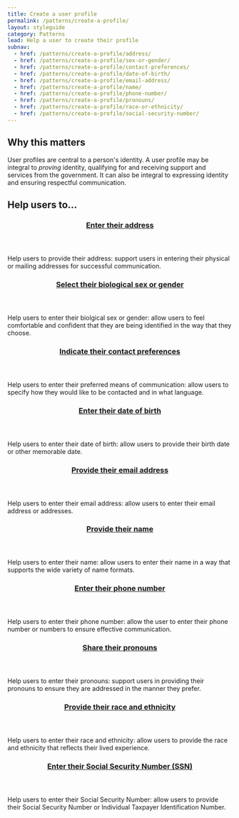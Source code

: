 ```yaml
---
title: Create a user profile
permalink: /patterns/create-a-profile/
layout: styleguide
category: Patterns
lead: Help a user to create their profile
subnav:
  - href: /patterns/create-a-profile/address/
  - href: /patterns/create-a-profile/sex-or-gender/
  - href: /patterns/create-a-profile/contact-preferences/
  - href: /patterns/create-a-profile/date-of-birth/
  - href: /patterns/create-a-profile/email-address/
  - href: /patterns/create-a-profile/name/
  - href: /patterns/create-a-profile/phone-number/
  - href: /patterns/create-a-profile/pronouns/
  - href: /patterns/create-a-profile/race-or-ethnicity/
  - href: /patterns/create-a-profile/social-security-number/
---
```

## Why this matters
User profiles are central to a person's identity. A user profile may be integral to *proving* identity, 
qualifying for and receiving support and services from the government. It can also be integral to expressing identity and ensuring respectful communication.

## Help users to...
<div class="usa-card-group flex-row margin-top-2">
  <div
  class="usa-card site-component-card grid-col-12 tablet:grid-col-4 margin-bottom-2"
  role="region"
  aria-atomic="true"
  aria-label="Visit address pattern"
  data-meta="Visit address pattern">
    <div class="usa-card__container">
      <header class="usa-card__header">
        <h3 class="usa-card__heading font-lang-lg pattern-card-heading"><a href="{{ site.baseurl }}/patterns/create-a-profile/address/">Enter their <strong>address</strong></a></h3>
      </header>
      <div class="usa-card__body font-lang-sm">
        <p>Help users to provide their address: support users in entering their physical or mailing addresses for successful communication.</p>
      </div>
    </div>
  </div>
  <div
  class="usa-card site-component-card grid-col-12 tablet:grid-col-4 margin-bottom-2"
  role="region"
  aria-atomic="true"
  aria-label="Visit address pattern"
  data-meta="Visit address pattern">
    <div class="usa-card__container">
      <header class="usa-card__header">
        <h3 class="usa-card__heading font-lang-lg pattern-card-heading"><a href="{{ site.baseurl }}/patterns/create-a-profile/sex-or-gender/">Select their <strong>biological sex or gender</strong></a></h3>
      </header>
      <div class="usa-card__body font-lang-sm">
        <p>Help users to enter their biolgical sex or gender: allow users to feel comfortable and confident that they are being identified in the way that they choose.</p>
      </div>
    </div>
  </div>
  <div
  class="usa-card site-component-card grid-col-12 tablet:grid-col-4 margin-bottom-2"
  role="region"
  aria-atomic="true"
  aria-label="Visit address pattern"
  data-meta="Visit address pattern">
    <div class="usa-card__container">
      <header class="usa-card__header">
        <h3 class="usa-card__heading font-lang-lg pattern-card-heading"><a href="{{ site.baseurl }}/patterns/create-a-profile/contact-preferences/">Indicate their <strong>contact preferences</strong></a></h3>
      </header>
      <div class="usa-card__body font-lang-sm">
        <p>Help users to enter their preferred means of communication: allow users to specify how they would like to be contacted and in what language.</p>
      </div>
    </div>
  </div>  
  <div
  class="usa-card site-component-card grid-col-12 tablet:grid-col-4 margin-bottom-2"
  role="region"
  aria-atomic="true"
  aria-label="Visit address pattern"
  data-meta="Visit address pattern">
    <div class="usa-card__container">
      <header class="usa-card__header">
        <h3 class="usa-card__heading font-lang-lg pattern-card-heading"><a href="{{ site.baseurl }}/patterns/create-a-profile/date-of-birth/">Enter their <strong>date of birth</strong></a></h3>
      </header>
      <div class="usa-card__body font-lang-sm">
        <p>Help users to enter their date of birth: allow users to provide their birth date or other memorable date.</p>
      </div>
    </div>
  </div>
    <div
  class="usa-card site-component-card grid-col-12 tablet:grid-col-4 margin-bottom-2"
  role="region"
  aria-atomic="true"
  aria-label="Visit address pattern"
  data-meta="Visit address pattern">
    <div class="usa-card__container">
      <header class="usa-card__header">
        <h3 class="usa-card__heading font-lang-lg pattern-card-heading"><a href="{{ site.baseurl }}/patterns/create-a-profile/email-address/">Provide their <strong>email address</strong></a></h3>
      </header>
      <div class="usa-card__body font-lang-sm">
        <p>Help users to enter their email address: allow users to enter their email address or addresses.</p>
      </div>
    </div>
  </div>
  <div
  class="usa-card site-component-card grid-col-12 tablet:grid-col-4 margin-bottom-2"
  role="region"
  aria-atomic="true"
  aria-label="Visit Toggle"
  data-meta="Visit Toggle">
    <div class="usa-card__container">
      <header class="usa-card__header">
        <h3 class="usa-card__heading font-lang-lg pattern-card-heading"><a href="{{ site.baseurl }}/patterns/create-a-profile/name/">Provide their <strong>name</strong></a></h3>
      </header>
      <div class="usa-card__body font-lang-sm">
        <p>Help users to enter their name: allow users to enter their name in a way that supports the wide variety of name formats.</p>
      </div>
    </div>
  </div>
   <div
  class="usa-card site-component-card grid-col-12 tablet:grid-col-4 margin-bottom-2"
  role="region"
  aria-atomic="true"
  aria-label="Visit Toggle"
  data-meta="Visit Toggle">
    <div class="usa-card__container">
      <header class="usa-card__header">
        <h3 class="usa-card__heading font-lang-lg pattern-card-heading"><a href="{{ site.baseurl }}/patterns/create-a-profile/phone-number/">Enter their <strong>phone number</strong></a></h3>
      </header>
      <div class="usa-card__body font-lang-sm">
        <p>Help users to enter their phone number: allow the user to enter their phone number or numbers to ensure effective communication.</p>
      </div>
    </div>
  </div>
  <div
  class="usa-card site-component-card grid-col-12 tablet:grid-col-4 margin-bottom-2"
  role="region"
  aria-atomic="true"
  aria-label="Visit Toggle"
  data-meta="Visit Toggle">
    <div class="usa-card__container">
      <header class="usa-card__header">
        <h3 class="usa-card__heading font-lang-lg pattern-card-heading"><a href="{{ site.baseurl }}/patterns/create-a-profile/pronouns/">Share their <strong>pronouns</strong></a></h3>
      </header>
      <div class="usa-card__body font-lang-sm">
        <p>Help users to enter their pronouns: support users in providing their pronouns to ensure they are addressed in the manner they prefer.</p>
      </div>
    </div>
  </div>
   <div
  class="usa-card site-component-card grid-col-12 tablet:grid-col-4 margin-bottom-2"
  role="region"
  aria-atomic="true"
  aria-label="Visit Toggle"
  data-meta="Visit Toggle">
    <div class="usa-card__container">
      <header class="usa-card__header">
        <h3 class="usa-card__heading font-lang-lg pattern-card-heading"><a href="{{ site.baseurl }}/patterns/create-a-profile/race-and-ethnicity/">Provide their <strong>race and ethnicity</strong></a></h3>
      </header>
      <div class="usa-card__body font-lang-sm">
        <p>Help users to enter their race and ethnicity: allow users to provide the race and ethnicity that reflects their lived experience.</p>
      </div>
    </div>
  </div>
  <div
  class="usa-card site-component-card grid-col-12 tablet:grid-col-4 margin-bottom-2"
  role="region"
  aria-atomic="true"
  aria-label="Visit Toggle"
  data-meta="Visit Toggle">
    <div class="usa-card__container">
      <header class="usa-card__header">
        <h3 class="usa-card__heading font-lang-lg pattern-card-heading"><a href="{{ site.baseurl }}/patterns/create-a-profile/social-security-number/">Enter their <strong>Social Security Number (SSN)</strong></a></h3>
      </header>
      <div class="usa-card__body font-lang-sm">
        <p>Help users to enter their Social Security Number: allow users to provide their Social Security Number or Individual Taxpayer Identification Number.</p>
      </div>
    </div>
  </div>
</div>